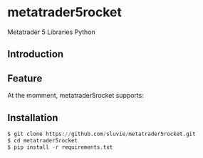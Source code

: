# metatrader5rocket
Metatrader 5 Libraries Python

## Introduction

## Feature

At the momment, metatrader5rocket supports:

## Installation

```python
$ git clone https://github.com/sluvie/metatrader5rocket.git
$ cd metatrader5rocket
$ pip install -r requirements.txt
```
